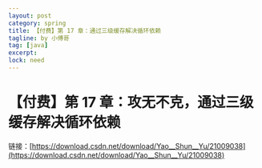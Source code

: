 ```yaml
---
layout: post
category: spring
title: 【付费】第 17 章：通过三级缓存解决循环依赖
tagline: by 小傅哥
tag: [java]
excerpt: 
lock: need
---
```


# 【付费】第 17 章：攻无不克，通过三级缓存解决循环依赖

链接：[https://download.csdn.net/download/Yao__Shun__Yu/21009038](https://download.csdn.net/download/Yao__Shun__Yu/21009038)